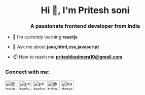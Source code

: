 <h1 align="center">Hi 👋, I'm Pritesh soni</h1>
<h3 align="center">A passionate frontend developer from India</h3>

- 🌱 I’m currently learning **reactjs**

- 💬 Ask me about **java,html,css,javascript**

- 📫 How to reach me **priteshbadmera10@gmail.com**

<h3 align="left">Connect with me:</h3>
<p align="left">
<a href="https://twitter.com/@priteshbadmera" target="blank"><img align="center" src="https://raw.githubusercontent.com/rahuldkjain/github-profile-readme-generator/master/src/images/icons/Social/twitter.svg" alt="@priteshbadmera" height="30" width="40" /></a>
<a href="https://linkedin.com/in/pritesh-soni-obbb291b1" target="blank"><img align="center" src="https://raw.githubusercontent.com/rahuldkjain/github-profile-readme-generator/master/src/images/icons/Social/linked-in-alt.svg" alt="pritesh-soni-obbb291b1" height="30" width="40" /></a>
<a href="https://instagram.com/priteshsoni05" target="blank"><img align="center" src="https://raw.githubusercontent.com/rahuldkjain/github-profile-readme-generator/master/src/images/icons/Social/instagram.svg" alt="priteshsoni05" height="30" width="40" /></a>
<a href="https://www.youtube.com/c/@priteshsoni4524" target="blank"><img align="center" src="https://raw.githubusercontent.com/rahuldkjain/github-profile-readme-generator/master/src/images/icons/Social/youtube.svg" alt="@priteshsoni4524" height="30" width="40" /></a>
<a href="https://www.leetcode.com/badmerapritesh" target="blank"><img align="center" src="https://raw.githubusercontent.com/rahuldkjain/github-profile-readme-generator/master/src/images/icons/Social/leet-code.svg" alt="badmerapritesh" height="30" width="40" /></a>

